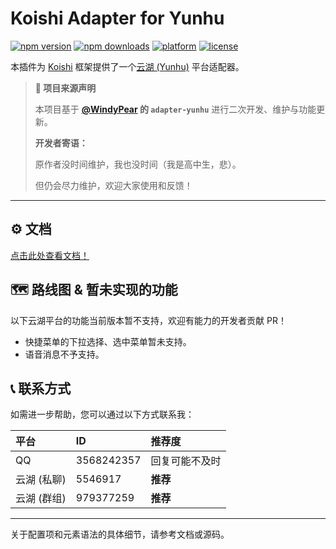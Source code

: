 # Koishi Adapter for Yunhu 

[![npm version](https://img.shields.io/npm/v/koishi-plugin-adapter-yunhupro)](https://www.npmjs.com/package/koishi-plugin-adapter-yunhupro)
[![npm downloads](https://img.shields.io/npm/dt/koishi-plugin-adapter-yunhupro)](https://www.npmjs.com/package/koishi-plugin-adapter-yunhupro)
[![platform](https://img.shields.io/badge/platform-Koishi-blueviolet)](https://koishi.chat/)
[![license](https://img.shields.io/github/license/FLY1919/adapter-yunhupro)](https://github.com/FLY1919/adapter-yunhupro/blob/main/LICENSE.txt)

本插件为 [Koishi](https://koishi.chat/) 框架提供了一个[云湖 (Yunhu)](https://www.yhchat.com/) 平台适配器。

> **📢 项目来源声明**
> 
> 本项目基于 **[@WindyPear](https://github.com/WindyPear-Team/koishi-plugin-adapter-yunhu) 的 `adapter-yunhu`** 进行二次开发、维护与功能更新。
>
> **开发者寄语：**
> 
> 原作者没时间维护，我也没时间（我是高中生，悲）。
> 
> 但仍会尽力维护，欢迎大家使用和反馈！

---

## ⚙️ 文档

<a href="https://fly1919.github.io/adapter-yunhupro/" target="_blank" rel="noopener noreferrer">点击此处查看文档！</a>

## 🗺️ 路线图 & 暂未实现的功能

以下云湖平台的功能当前版本暂不支持，欢迎有能力的开发者贡献 PR！

- 快捷菜单的下拉选择、选中菜单暂未支持。
- 语音消息不予支持。

## 📞 联系方式

如需进一步帮助，您可以通过以下方式联系我：

| 平台        | ID         | 推荐度         |
| :---------- | :--------- | :------------- |
| QQ          | 3568242357 | 回复可能不及时 |
| 云湖 (私聊) | 5546917    | **推荐**       |
| 云湖 (群组) | 979377259  | **推荐**       |

---

关于配置项和元素语法的具体细节，请参考文档或源码。